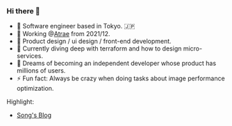 ### Hi there 👋
- 🥇 Software engineer based in Tokyo. :jp:
- 🔭 Working @[Atrae](https://atrae.co.jp/) from 2021/12.
- 🦄 Product design / ui design / front-end development.
- 🌱 Currently diving deep with terraform and how to design micro-services.
- 🌈 Dreams of becoming an independent developer whose product has millions of users.
- ⚡ Fun fact: Always be crazy when doing tasks about image performance optimization.

Highlight:
- [Song's Blog](https://zhumeisongsong.github.io/blog/)

<!-- [![Leetcode Stats](https://leetcard.jacoblin.cool/zhumeisongsong)](https://leetcode.com/zhumeisongsong) //>

